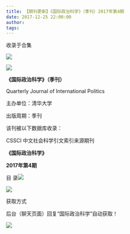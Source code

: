 ```yaml
---
title: 【期刊更新】《国际政治科学》（季刊）2017年第4期
date: 2017-12-25 22:00:00
author: 
tags: 
---
```



收录于合集

![](/images/3884/2.gif)

  

  

  

![](/images/3884/3.jpeg)

**《国际政治科学》（季刊）**

Quarterly Journal of International Politics

主办单位：清华大学

出版周期：季刊

该刊被以下数据库收录：

CSSCI 中文社会科学引文索引来源期刊

 **《国际政治科学》**

 **2017年第4期**

目 录![](/images/3884/4.png)

  

![](/images/3884/5.png)

  

  

获取方式

后台（聊天页面）回复“国际政治科学”自动获取！

![](/images/3884/6.gif)

  

  

